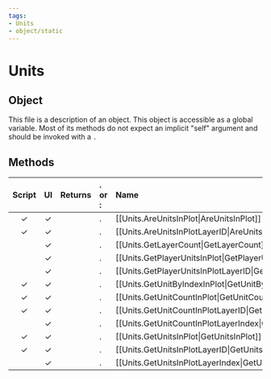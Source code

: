 ```yaml
---
tags:
- Units
- object/static
---
```

# Units
## Object
This file is a description of an object. This object is accessible as a global variable. Most of its methods do not expect an implicit "self" argument and should be invoked with a `.`

## Methods
| Script | UI  | Returns | . or : | Name | Arguments |
|:------:|:---:| -------:|:---- |:---- |:--------- |
|✓|✓||.|[[Units.AreUnitsInPlot\|AreUnitsInPlot]]||
|✓|✓||.|[[Units.AreUnitsInPlotLayerID\|AreUnitsInPlotLayerID]]||
| |✓||.|[[Units.GetLayerCount\|GetLayerCount]]||
| |✓||.|[[Units.GetPlayerUnitsInPlot\|GetPlayerUnitsInPlot]]||
| |✓||.|[[Units.GetPlayerUnitsInPlotLayerID\|GetPlayerUnitsInPlotLayerID]]||
|✓|✓||.|[[Units.GetUnitByIndexInPlot\|GetUnitByIndexInPlot]]||
|✓|✓||.|[[Units.GetUnitCountInPlot\|GetUnitCountInPlot]]||
|✓|✓||.|[[Units.GetUnitCountInPlotLayerID\|GetUnitCountInPlotLayerID]]||
| |✓||.|[[Units.GetUnitCountInPlotLayerIndex\|GetUnitCountInPlotLayerIndex]]||
|✓|✓||.|[[Units.GetUnitsInPlot\|GetUnitsInPlot]]||
|✓|✓||.|[[Units.GetUnitsInPlotLayerID\|GetUnitsInPlotLayerID]]||
| |✓||.|[[Units.GetUnitsInPlotLayerIndex\|GetUnitsInPlotLayerIndex]]||
